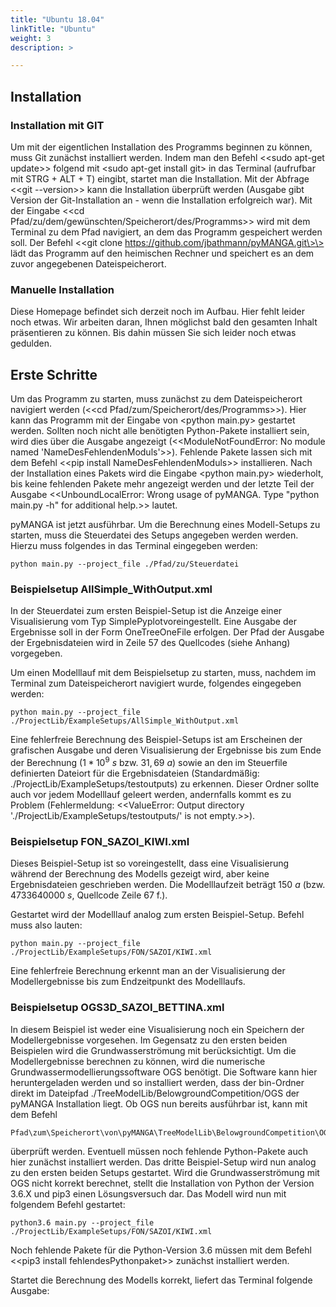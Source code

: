 ```yaml
---
title: "Ubuntu 18.04"
linkTitle: "Ubuntu"
weight: 3
description: >

---
```


Installation
------------

### Installation mit GIT

Um mit der eigentlichen Installation des Programms beginnen zu können,
muss Git zunächst installiert werden. Indem man den Befehl \<\<sudo
apt-get update\>\> folgend mit \<sudo apt-get install git\> in das
Terminal (aufrufbar mit STRG + ALT + T) eingibt, startet man die
Installation. Mit der Abfrage \<\<git --version\>\> kann die
Installation überprüft werden (Ausgabe gibt Version der Git-Installation
an - wenn die Installation erfolgreich war). Mit der Eingabe \<\<cd
Pfad/zu/dem/gewünschten/Speicherort/des/Programms\>\> wird mit dem
Terminal zu dem Pfad navigiert, an dem das Programm gespeichert werden
soll. Der Befehl \<\<git clone
https://github.com/jbathmann/pyMANGA.git\>\> lädt das Programm auf den
heimischen Rechner und speichert es an dem zuvor angegebenen
Dateispeicherort.

### Manuelle Installation

Diese Homepage befindet sich derzeit noch im Aufbau. Hier fehlt leider noch etwas. Wir arbeiten daran, Ihnen möglichst bald den gesamten Inhalt präsentieren zu können. Bis dahin müssen Sie sich leider noch etwas gedulden.

Erste Schritte
--------------

Um das Programm zu starten, muss zunächst zu dem Dateispeicherort
navigiert werden (\<\<cd Pfad/zum/Speicherort/des/Programms\>\>). Hier
kann das Programm mit der Eingabe von \<python main.py\> gestartet
werden. Sollten noch nicht alle benötigten Python-Pakete installiert
sein, wird dies über die Ausgabe angezeigt (\<\<ModuleNotFoundError: No
module named 'NameDesFehlendenModuls'\>\>). Fehlende Pakete lassen sich
mit dem Befehl \<\<pip install NameDesFehlendenModuls\>\> installieren.
Nach der Installation eines Pakets wird die Eingabe \<python main.py\>
wiederholt, bis keine fehlenden Pakete mehr angezeigt werden und der
letzte Teil der Ausgabe \<\<UnboundLocalError: Wrong usage of pyMANGA.
Type \"python main.py -h\" for additional help.\>\> lautet.

pyMANGA ist jetzt ausführbar. Um die Berechnung eines Modell-Setups zu
starten, muss die Steuerdatei des Setups angegeben werden werden. Hierzu
muss folgendes in das Terminal eingegeben werden:

``` {.numberLines numbers="left" breaklines="true"}
python main.py --project_file ./Pfad/zu/Steuerdatei
```

### Beispielsetup AllSimple\_WithOutput.xml

In der Steuerdatei zum ersten Beispiel-Setup ist die Anzeige einer
Visualisierung vom Typ SimplePyplotvoreingestellt. Eine Ausgabe der
Ergebnisse soll in der Form OneTreeOneFile erfolgen. Der Pfad der
Ausgabe der Ergebnisdateien wird in Zeile 57 des Quellcodes (siehe
Anhang) vorgegeben.

Um einen Modelllauf mit dem Beispielsetup zu starten, muss, nachdem im
Terminal zum Dateispeicherort navigiert wurde, folgendes eingegeben
werden:

``` {.numberLines numbers="left" breaklines="true"}
python main.py --project_file ./ProjectLib/ExampleSetups/AllSimple_WithOutput.xml
```

Eine fehlerfreie Berechnung des Beispiel-Setups ist am Erscheinen der
grafischen Ausgabe und deren Visualisierung der Ergebnisse bis zum Ende
der Berechnung ($1 * 10^9\ s$ bzw. $31,69\ a$) sowie an den im
Steuerfile definierten Dateiort für die Ergebnisdateien (Standardmäßig:
./ProjectLib/ExampleSetups/testoutputs) zu erkennen. Dieser Ordner
sollte auch vor jedem Modelllauf geleert werden, andernfalls kommt es zu
Problem (Fehlermeldung: \<\<ValueError: Output directory
'./ProjectLib/ExampleSetups/testoutputs/' is not empty.\>\>).

### Beispielsetup FON\_SAZOI\_KIWI.xml

Dieses Beispiel-Setup ist so voreingestellt, dass eine Visualisierung
während der Berechnung des Modells gezeigt wird, aber keine
Ergebnisdateien geschrieben werden. Die Modelllaufzeit beträgt $150\ a$
(bzw. $4733640000\ s$, Quellcode Zeile 67 f.).

Gestartet wird der Modelllauf analog zum ersten Beispiel-Setup. Befehl
muss also lauten:

``` {.numberLines numbers="left" breaklines="true"}
python main.py --project_file ./ProjectLib/ExampleSetups/FON/SAZOI/KIWI.xml
```

Eine fehlerfreie Berechnung erkennt man an der Visualisierung der
Modellergebnisse bis zum Endzeitpunkt des Modelllaufs.

### Beispielsetup OGS3D\_SAZOI\_BETTINA.xml

In diesem Beispiel ist weder eine Visualisierung noch ein Speichern der
Modellergebnisse vorgesehen. Im Gegensatz zu den ersten beiden
Beispielen wird die Grundwasserströmung mit berücksichtigt. Um die
Modellergebnisse berechnen zu können, wird die numerische
Grundwassermodellierungssoftware OGS benötigt. Die Software kann hier
heruntergeladen werden und so installiert werden, dass der bin-Ordner
direkt im Dateipfad ./TreeModelLib/BelowgroundCompetition/OGS der
pyMANGA Installation liegt. Ob OGS nun bereits ausführbar ist, kann mit
dem Befehl

``` {.numberLines numbers="left" breaklines="true"}
Pfad\zum\Speicherort\von\pyMANGA\TreeModelLib\BelowgroundCompetition\OGS\bin\ogs
```

überprüft werden. Eventuell müssen noch fehlende Python-Pakete auch hier
zunächst installiert werden. Das dritte Beispiel-Setup wird nun analog
zu den ersten beiden Setups gestartet. Wird die Grundwasserströmung mit
OGS nicht korrekt berechnet, stellt die Installation von Python der
Version 3.6.X und pip3 einen Lösungsversuch dar. Das Modell wird nun mit
folgendem Befehl gestartet:

``` {.numberLines numbers="left" breaklines="true"}
python3.6 main.py --project_file ./ProjectLib/ExampleSetups/FON/SAZOI/KIWI.xml
```

Noch fehlende Pakete für die Python-Version 3.6 müssen mit dem Befehl
\<\<pip3 install fehlendesPythonpaket\>\> zunächst installiert werden.

Startet die Berechnung des Modells korrekt, liefert das Terminal
folgende Ausgabe:

